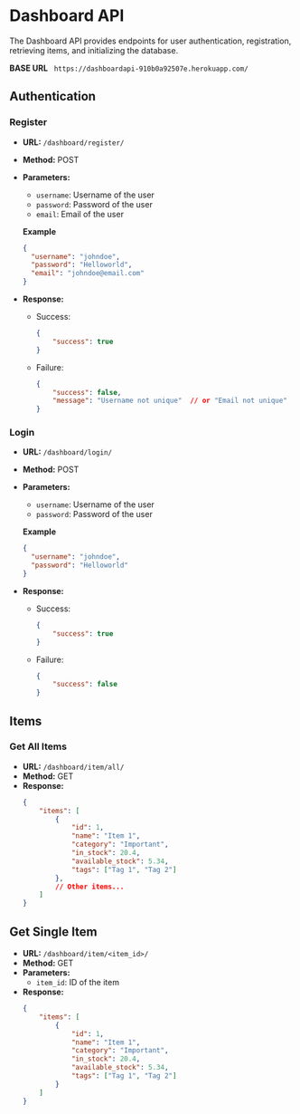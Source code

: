 # Dashboard API

The Dashboard API provides endpoints for user authentication, registration, retrieving items, and initializing the database.

**BASE URL** ` https://dashboardapi-910b0a92507e.herokuapp.com/`

## Authentication

### Register
- **URL:** `/dashboard/register/`
- **Method:** POST
- **Parameters:**
  - `username`: Username of the user
  - `password`: Password of the user
  - `email`: Email of the user

  **Example**
  ```json
  {
    "username": "johndoe",
    "password": "Helloworld",
    "email": "johndoe@email.com"
  }
  ```
- **Response:**
  - Success:
    ```json
    {
        "success": true
    }
    ```
  - Failure:
    ```json
    {
        "success": false,
        "message": "Username not unique"  // or "Email not unique"
    }
    ```

### Login
- **URL:** `/dashboard/login/`
- **Method:** POST
- **Parameters:**
  - `username`: Username of the user
  - `password`: Password of the user

  **Example**
  ```json
  {
    "username": "johndoe",
    "password": "Helloworld"
  }
  ```
- **Response:**
  - Success:
    ```json
    {
        "success": true
    }
    ```
  - Failure:
    ```json
    {
        "success": false
    }
    ```


## Items

### Get All Items
- **URL:** `/dashboard/item/all/`
- **Method:** GET
- **Response:**
  ```json
  {
      "items": [
          {
              "id": 1,
              "name": "Item 1",
              "category": "Important",
              "in_stock": 20.4,
              "available_stock": 5.34,
              "tags": ["Tag 1", "Tag 2"]
          },
          // Other items...
      ]
  }
  ```

## Get Single Item

- **URL:** `/dashboard/item/<item_id>/`
- **Method:** GET
- **Parameters:**
    - `item_id`: ID of the item
- **Response:**
    ```json
    {
        "items": [
            {
                "id": 1,
                "name": "Item 1",
                "category": "Important",
                "in_stock": 20.4,
                "available_stock": 5.34,
                "tags": ["Tag 1", "Tag 2"]
            }
        ]
    }
    ```


